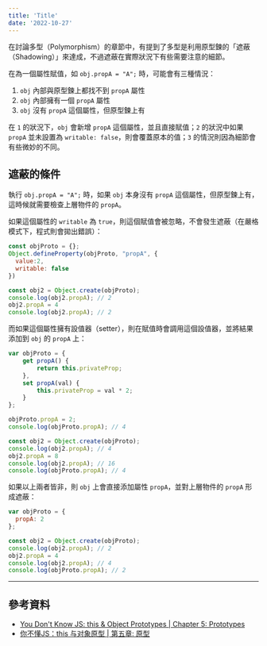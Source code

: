 ```yaml
---
title: 'Title'
date: '2022-10-27'
---
```


在討論多型（Polymorphism）的章節中，有提到了多型是利用原型鍊的「遮蔽（Shadowing）」來達成，不過遮蔽在實際狀況下有些需要注意的細節。

在為一個屬性賦值，如 `obj.propA = "A";` 時，可能會有三種情況：
1. `obj` 內部與原型鍊上都找不到 `propA` 屬性
2. `obj` 內部擁有一個 `propA` 屬性
3. `obj` 沒有 `propA` 這個屬性，但原型鍊上有

在 `1` 的狀況下，`obj` 會新增 `propA` 這個屬性，並且直接賦值；`2` 的狀況中如果 `propA` 並未設置為 `writable: false`，則會覆蓋原本的值；`3` 的情況則因為細節會有些微妙的不同。

## 遮蔽的條件
執行 `obj.propA = "A";` 時，如果 `obj` 本身沒有 `propA` 這個屬性，但原型鍊上有，這時候就需要檢查上層物件的 `propA`。

如果這個屬性的 `writable` 為 `true`，則這個賦值會被忽略，不會發生遮蔽（在嚴格模式下，程式則會拋出錯誤）：

```js
const objProto = {};
Object.defineProperty(objProto, "propA", {
  value:2,
  writable: false
})

const obj2 = Object.create(objProto);
console.log(obj2.propA); // 2
obj2.propA = 4
console.log(obj2.propA); // 2
```

而如果這個屬性擁有設值器（setter），則在賦值時會調用這個設值器，並將結果添加到 `obj` 的 `propA` 上：

```js
var objProto = {
	get propA() {
		return this.privateProp;
	},
	set propA(val) {
		this.privateProp = val * 2;
	}
};

objProto.propA = 2;
console.log(objProto.propA); // 4

const obj2 = Object.create(objProto);
console.log(obj2.propA); // 4
obj2.propA = 8
console.log(obj2.propA); // 16
console.log(objProto.propA); // 4
```

如果以上兩者皆非，則 `obj` 上會直接添加屬性 `propA`，並對上層物件的 `propA` 形成遮蔽：
```js
var objProto = {
  propA: 2
};

const obj2 = Object.create(objProto);
console.log(obj2.propA); // 2
obj2.propA = 4
console.log(obj2.propA); // 4
console.log(objProto.propA); // 2
```

---

## 參考資料
- [You Don't Know JS: this & Object Prototypes | Chapter 5: Prototypes](https://github.com/getify/You-Dont-Know-JS/blob/1st-ed/this%20%26%20object%20prototypes/ch5.md)
- [你不懂JS：this 与对象原型 | 第五章: 原型](https://github.com/CuiFi/You-Dont-Know-JS-CN/blob/master/this%20%26%20object%20prototypes/ch5.md)

